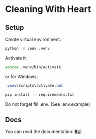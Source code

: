 # Cleaning With Heart

## Setup

Create virtual environment:

```bash
python -m venv .venv
```

Activate it:

```bash
source .venv/bin/activate
```

or for Windows:

```powershell
.venv\Scripts\activate.bat
```

```bash
pip install -r requirements.txt
```

Do not forget fill .env. (See .env.example)

## Docs

You can read the documentation:
[**RU**](./docs/restapi-ru.md).
